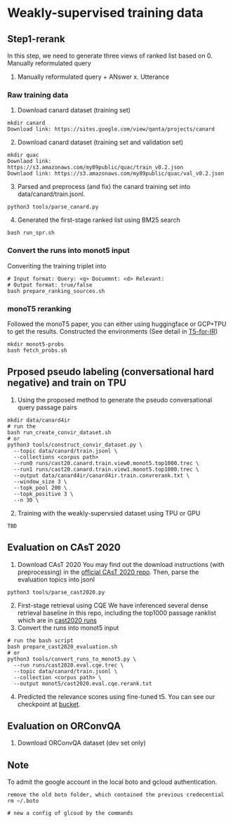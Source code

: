 # Weakly-supervised training data

## Step1-rerank
In this step, we need to generate three views of ranked list based on 
0. Manually reformulated query
1. Manually reformulated query + ANswer
x. Utterance

### Raw training data 
1. Download canard dataset (training set)
```
mkdir canard
Download link: https://sites.google.com/view/qanta/projects/canard
```

2. Download canard dataset (training set and validation set)
```
mkdir quac
Downlaod link: https://s3.amazonaws.com/my89public/quac/train_v0.2.json
Downlaod link: https://s3.amazonaws.com/my89public/quac/val_v0.2.json
```

3. Parsed and preprocess (and fix) the canard training set into data/canard/train.jsonl.
```
python3 tools/parse_canard.py 
```

4. Generated the first-stage ranked list using BM25 search
```
bash run_spr.sh
```

### Convert the runs into monot5 input
Converiting the training triplet into
```
# Input format: Query: <q> Docuemnt: <d> Relevant: 
# Output format: true/false
bash prepare_ranking_sources.sh
```

### monoT5 reranking
Followed the monoT5 paper, you can either using huggingface or GCP+TPU to get the results. 
Constructed the environments (See detail in [T5-for-IR](#))

```
mkdir monot5-probs
bash fetch_probs.sh
```

## Prposed pseudo labeling (conversational hard negative) and train on TPU

1. Using the proposed method to generate the pseudo conversational query passage pairs
```
mkdir data/canard4ir
# run the 
bash run_create_convir_dataset.sh
# or 
python3 tools/construct_convir_dataset.py \
  --topic data/canard/train.jsonl \
  --collections <corpus path>
  --run0 runs/cast20.canard.train.view0.monot5.top1000.trec \
  --run1 runs/cast20.canard.train.view1.monot5.top1000.trec \
  --output data/canard4ir/canard4ir.train.convrerank.txt \
  --window_size 3 \
  --topk_pool 200 \
  --topk_positive 3 \
  --n 30 \
```
2. Training with the weakly-supervsied dataset using TPU or GPU

```
TBD
```

## Evaluation on CAsT 2020
1. Download CAsT 2020
You may find out the download instructions (with preprocessing) in the [official CAsT 2020 repo](#).
Then, parse the evaluation topics into jsonl
```
python3 tools/parse_cast2020.py
```
2. First-stage retrieval using CQE
We have inferenced several dense retrieval baseline in this repo, including the top1000 passage ranklist which are in [cast2020 runs](runs/cast2020/)
3. Convert the runs into monot5 input
```
# run the bash script
bash prepare_cast2020_evaluation.sh
# or 
python3 tools/convert_runs_to_monot5.py \
  --run runs/cast2020.eval.cqe.trec \
  --topic data/canard/train.jsonl \
  --collection <corpus path> \
  --output monot5/cast2020.eval.cqe.rerank.txt 
```
4. Predicted the relevance scores using fine-tuned t5. You can see our checkpoint at [bucket](#).

## Evaluation on ORConvQA
1. Download ORConvQA dataset (dev set only)



## Note
To admit the google account in the local boto and gcloud authentication.

```
remove the old boto folder, which contained the previous credecential
rm ~/.boto

# new a config of glcoud by the commands

```

